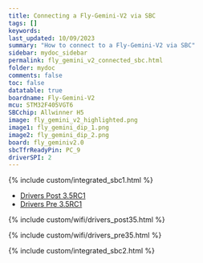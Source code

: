 ```yaml
---
title: Connecting a Fly-Gemini-V2 via SBC
tags: []
keywords: 
last_updated: 10/09/2023
summary: "How to connect to a Fly-Gemini-V2 via SBC"
sidebar: mydoc_sidebar
permalink: fly_gemini_v2_connected_sbc.html
folder: mydoc
comments: false
toc: false
datatable: true
boardname: Fly-Gemini-V2
mcu: STM32F405VGT6
SBCchip: Allwinner H5
image: fly_gemini_v2_highlighted.png
image1: fly_gemini_dip_1.png
image2: fly_gemini_dip_2.png
board: fly_geminiv2.0
sbcTfrReadyPin: PC_9
driverSPI: 2
---
```


{% include custom/integrated_sbc1.html %}

<ul id="profileTabs" class="nav nav-tabs">
    <li class="active"><a class="manualpost35" href="#generate" data-toggle="tab">Drivers Post 3.5RC1</a></li>
    <li><a class="noCrossRef" href="#manualpre35" data-toggle="tab">Drivers Pre 3.5RC1</a></li>
</ul>
  <div class="tab-content">
<div role="tabpanel" class="tab-pane active" id="generate" markdown="1">

{% include custom/wifi/drivers_post35.html %}

</div>

<div role="tabpanel" class="tab-pane" id="manualpre35" markdown="1">

{% include custom/wifi/drivers_pre35.html %}

</div>

</div>

{% include custom/integrated_sbc2.html %}
